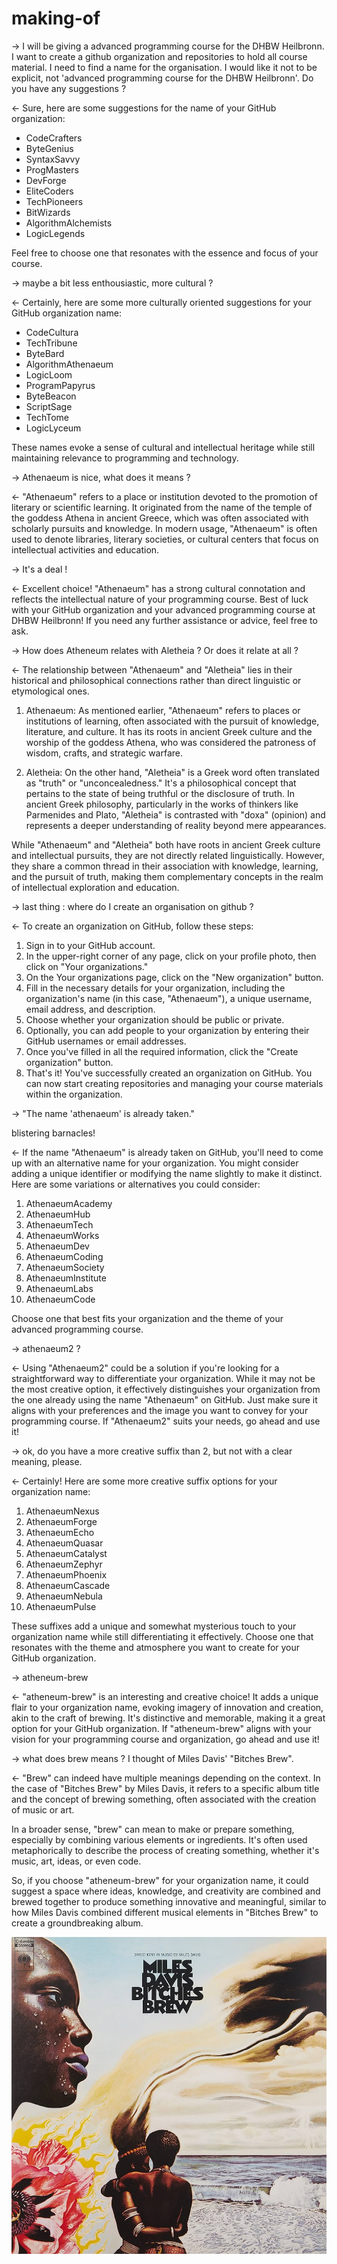 # making-of

<div class="me"></div>

→ I will be giving a advanced programming course for the DHBW Heilbronn. I want to create a github organization and repositories to hold all course material. I need to find a name for the organisation. I would like it not to be explicit, not 'advanced programming course for the DHBW Heilbronn'. Do you have any suggestions ?

<div class="chatGPT"></div>

← Sure, here are some suggestions for the name of your GitHub organization:

* CodeCrafters
* ByteGenius
* SyntaxSavvy
* ProgMasters
* DevForge
* EliteCoders
* TechPioneers
* BitWizards
* AlgorithmAlchemists
* LogicLegends

Feel free to choose one that resonates with the essence and focus of your course.

<div class="me"></div>

→ maybe a bit less enthousiastic, more cultural ?

<div class="chatGPT"></div>

← Certainly, here are some more culturally oriented suggestions for your GitHub organization name:

* CodeCultura
* TechTribune
* ByteBard
* AlgorithmAthenaeum
* LogicLoom
* ProgramPapyrus
* ByteBeacon
* ScriptSage
* TechTome
* LogicLyceum

These names evoke a sense of cultural and intellectual heritage while still maintaining relevance to programming and technology.

<div class="me"></div>

→ Athenaeum is nice, what does it means ?

<div class="chatGPT"></div>

← "Athenaeum" refers to a place or institution devoted to the promotion of literary or scientific learning. It originated from the name of the temple of the goddess Athena in ancient Greece, which was often associated with scholarly pursuits and knowledge. In modern usage, "Athenaeum" is often used to denote libraries, literary societies, or cultural centers that focus on intellectual activities and education.

<div class="me"></div>

→ It's a deal !

<div class="chatGPT"></div>

← Excellent choice! "Athenaeum" has a strong cultural connotation and reflects the intellectual nature of your programming course. Best of luck with your GitHub organization and your advanced programming course at DHBW Heilbronn! If you need any further assistance or advice, feel free to ask.


<div class="me"></div>

→ How does Atheneum relates with Aletheia ? Or does it relate at all ?

<div class="chatGPT"></div>

← The relationship between "Athenaeum" and "Aletheia" lies in their historical and philosophical connections rather than direct linguistic or etymological ones.

1. Athenaeum: As mentioned earlier, "Athenaeum" refers to places or institutions of learning, often associated with the pursuit of knowledge, literature, and culture. It has its roots in ancient Greek culture and the worship of the goddess Athena, who was considered the patroness of wisdom, crafts, and strategic warfare.

2. Aletheia: On the other hand, "Aletheia" is a Greek word often translated as "truth" or "unconcealedness." It's a philosophical concept that pertains to the state of being truthful or the disclosure of truth. In ancient Greek philosophy, particularly in the works of thinkers like Parmenides and Plato, "Aletheia" is contrasted with "doxa" (opinion) and represents a deeper understanding of reality beyond mere appearances.

While "Athenaeum" and "Aletheia" both have roots in ancient Greek culture and intellectual pursuits, they are not directly related linguistically. However, they share a common thread in their association with knowledge, learning, and the pursuit of truth, making them complementary concepts in the realm of intellectual exploration and education.

<div class="me"></div>

→ last thing : where do I create an organisation on github ?

<div class="chatGPT"></div>

← To create an organization on GitHub, follow these steps:

1. Sign in to your GitHub account.
1. In the upper-right corner of any page, click on your profile photo, then click on "Your organizations."
1. On the Your organizations page, click on the "New organization" button.
1. Fill in the necessary details for your organization, including the organization's name (in this case, "Athenaeum"), a unique username, email address, and description.
1. Choose whether your organization should be public or private.
1. Optionally, you can add people to your organization by entering their GitHub usernames or email addresses.
1. Once you've filled in all the required information, click the "Create organization" button.
1. That's it! You've successfully created an organization on GitHub. You can now start creating repositories and managing your course materials within the organization.

<div class="me"></div>

→ "The name 'athenaeum' is already taken."

blistering barnacles!

<div class="chatGPT"></div>

← If the name "Athenaeum" is already taken on GitHub, you'll need to come up with an alternative name for your organization. You might consider adding a unique identifier or modifying the name slightly to make it distinct. Here are some variations or alternatives you could consider:

1. AthenaeumAcademy
1. AthenaeumHub
1. AthenaeumTech
1. AthenaeumWorks
1. AthenaeumDev
1. AthenaeumCoding
1. AthenaeumSociety
1. AthenaeumInstitute
1. AthenaeumLabs
1. AthenaeumCode

Choose one that best fits your organization and the theme of your advanced programming course.

<div class="me"></div>

→ athenaeum2 ?

<div class="chatGPT"></div>

← Using "Athenaeum2" could be a solution if you're looking for a straightforward way to differentiate your organization. While it may not be the most creative option, it effectively distinguishes your organization from the one already using the name "Athenaeum" on GitHub. Just make sure it aligns with your preferences and the image you want to convey for your programming course. If "Athenaeum2" suits your needs, go ahead and use it!

<div class="me"></div>

→ ok, do you have a more creative suffix than 2, but not with a clear meaning, please.

<div class="chatGPT"></div>

← Certainly! Here are some more creative suffix options for your organization name:

1. AthenaeumNexus
1. AthenaeumForge
1. AthenaeumEcho
1. AthenaeumQuasar
1. AthenaeumCatalyst
1. AthenaeumZephyr
1. AthenaeumPhoenix
1. AthenaeumCascade
1. AthenaeumNebula
1. AthenaeumPulse

These suffixes add a unique and somewhat mysterious touch to your organization name while still differentiating it effectively. Choose one that resonates with the theme and atmosphere you want to create for your GitHub organization.

<div class="me"></div>

→ atheneum-brew

<div class="chatGPT"></div>

← "atheneum-brew" is an interesting and creative choice! It adds a unique flair to your organization name, evoking imagery of innovation and creation, akin to the craft of brewing. It's distinctive and memorable, making it a great option for your GitHub organization. If "atheneum-brew" aligns with your vision for your programming course and organization, go ahead and use it!

<div class="me"></div>

→ what does brew means ? I thought of Miles Davis' "Bitches Brew".

<div class="chatGPT"></div>

← "Brew" can indeed have multiple meanings depending on the context. In the case of "Bitches Brew" by Miles Davis, it refers to a specific album title and the concept of brewing something, often associated with the creation of music or art.

In a broader sense, "brew" can mean to make or prepare something, especially by combining various elements or ingredients. It's often used metaphorically to describe the process of creating something, whether it's music, art, ideas, or even code.

So, if you choose "atheneum-brew" for your organization name, it could suggest a space where ideas, knowledge, and creativity are combined and brewed together to produce something innovative and meaningful, similar to how Miles Davis combined different musical elements in "Bitches Brew" to create a groundbreaking album.

![Miles Davis's Bitches Brew](./images/MilesDavisBitchesBrew.jpg)